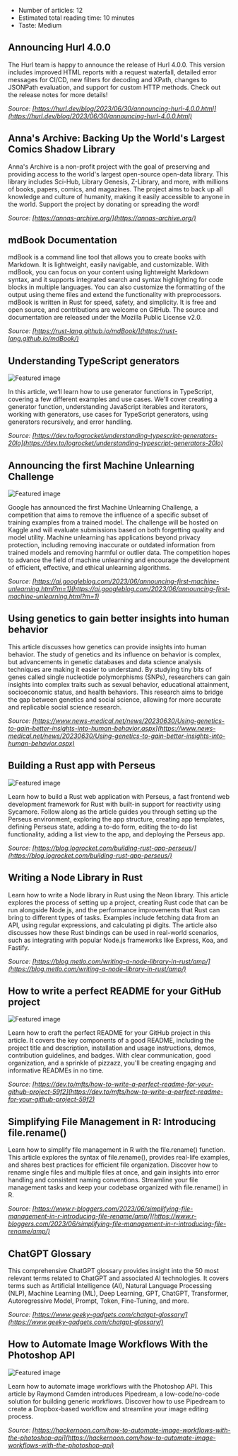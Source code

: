 
- Number of articles: 12
- Estimated total reading time: 10 minutes
- Taste: Medium


## Announcing Hurl 4.0.0



The Hurl team is happy to announce the release of Hurl 4.0.0. This version includes improved HTML reports with a request waterfall, detailed error messages for CI/CD, new filters for decoding and XPath, changes to JSONPath evaluation, and support for custom HTTP methods. Check out the release notes for more details!

*Source: [https://hurl.dev/blog/2023/06/30/announcing-hurl-4.0.0.html](https://hurl.dev/blog/2023/06/30/announcing-hurl-4.0.0.html)*


## Anna's Archive: Backing Up the World's Largest Comics Shadow Library



Anna's Archive is a non-profit project with the goal of preserving and providing access to the world's largest open-source open-data library. This library includes Sci-Hub, Library Genesis, Z-Library, and more, with millions of books, papers, comics, and magazines. The project aims to back up all knowledge and culture of humanity, making it easily accessible to anyone in the world. Support the project by donating or spreading the word!

*Source: [https://annas-archive.org/](https://annas-archive.org/)*


## mdBook Documentation



mdBook is a command line tool that allows you to create books with Markdown. It is lightweight, easily navigable, and customizable. With mdBook, you can focus on your content using lightweight Markdown syntax, and it supports integrated search and syntax highlighting for code blocks in multiple languages. You can also customize the formatting of the output using theme files and extend the functionality with preprocessors. mdBook is written in Rust for speed, safety, and simplicity. It is free and open source, and contributions are welcome on GitHub. The source and documentation are released under the Mozilla Public License v2.0.

*Source: [https://rust-lang.github.io/mdBook/](https://rust-lang.github.io/mdBook/)*


## Understanding TypeScript generators


![Featured image](https://res.cloudinary.com/practicaldev/image/fetch/s--yoD7uYFz--/c_imagga_scale,f_auto,fl_progressive,h_420,q_auto,w_1000/https://dev-to-uploads.s3.amazonaws.com/uploads/articles/ypai5t6vzg6etul6a0uh.png)


In this article, we’ll learn how to use generator functions in TypeScript, covering a few different examples and use cases. We'll cover creating a generator function, understanding JavaScript iterables and iterators, working with generators, use cases for TypeScript generators, using generators recursively, and error handling.

*Source: [https://dev.to/logrocket/understanding-typescript-generators-20lo](https://dev.to/logrocket/understanding-typescript-generators-20lo)*


## Announcing the first Machine Unlearning Challenge


![Featured image](https://blogger.googleusercontent.com/img/b/R29vZ2xl/AVvXsEhnYgC13GY7TTT4dhlutperGlCU07bWBJJr3yICTpKX4kxu8Beso89UtRLslnKi7XhD3T2kzkjHvKLNfXG_hztQxmbDFLafmLscIDZKGzOqWbOUxcYWjTDYgudshWu7v-mNrbhlegtEj7I-9woJvwgtOSfi01nKsalbOiYZmP1YN2FnQw_dTwobwwQvSrsv/s900/Unlearning.png)


Google has announced the first Machine Unlearning Challenge, a competition that aims to remove the influence of a specific subset of training examples from a trained model. The challenge will be hosted on Kaggle and will evaluate submissions based on both forgetting quality and model utility. Machine unlearning has applications beyond privacy protection, including removing inaccurate or outdated information from trained models and removing harmful or outlier data. The competition hopes to advance the field of machine unlearning and encourage the development of efficient, effective, and ethical unlearning algorithms.

*Source: [https://ai.googleblog.com/2023/06/announcing-first-machine-unlearning.html?m=1](https://ai.googleblog.com/2023/06/announcing-first-machine-unlearning.html?m=1)*


## Using genetics to gain better insights into human behavior



This article discusses how genetics can provide insights into human behavior. The study of genetics and its influence on behavior is complex, but advancements in genetic databases and data science analysis techniques are making it easier to understand. By studying tiny bits of genes called single nucleotide polymorphisms (SNPs), researchers can gain insights into complex traits such as sexual behavior, educational attainment, socioeconomic status, and health behaviors. This research aims to bridge the gap between genetics and social science, allowing for more accurate and replicable social science research.

*Source: [https://www.news-medical.net/news/20230630/Using-genetics-to-gain-better-insights-into-human-behavior.aspx](https://www.news-medical.net/news/20230630/Using-genetics-to-gain-better-insights-into-human-behavior.aspx)*


## Building a Rust app with Perseus


![Featured image](https://blog.logrocket.com/wp-content/uploads/2023/06/building-rust-app-perseus-1.png)


Learn how to build a Rust web application with Perseus, a fast frontend web development framework for Rust with built-in support for reactivity using Sycamore. Follow along as the article guides you through setting up the Perseus environment, exploring the app structure, creating app templates, defining Perseus state, adding a to-do form, editing the to-do list functionality, adding a list view to the app, and deploying the Perseus app.

*Source: [https://blog.logrocket.com/building-rust-app-perseus/](https://blog.logrocket.com/building-rust-app-perseus/)*


## Writing a Node Library in Rust



Learn how to write a Node library in Rust using the Neon library. This article explores the process of setting up a project, creating Rust code that can be run alongside Node.js, and the performance improvements that Rust can bring to different types of tasks. Examples include fetching data from an API, using regular expressions, and calculating pi digits. The article also discusses how these Rust bindings can be used in real-world scenarios, such as integrating with popular Node.js frameworks like Express, Koa, and Fastify.

*Source: [https://blog.metlo.com/writing-a-node-library-in-rust/amp/](https://blog.metlo.com/writing-a-node-library-in-rust/amp/)*


## How to write a perfect README for your GitHub project


![Featured image](https://res.cloudinary.com/practicaldev/image/fetch/s--GUbjcx-n--/c_imagga_scale,f_auto,fl_progressive,h_420,q_auto,w_1000/https://dev-to-uploads.s3.amazonaws.com/uploads/articles/gqatujf6rm8ym2ks9b0b.png)


Learn how to craft the perfect README for your GitHub project in this article. It covers the key components of a good README, including the project title and description, installation and usage instructions, demos, contribution guidelines, and badges. With clear communication, good organization, and a sprinkle of pizzazz, you'll be creating engaging and informative READMEs in no time.

*Source: [https://dev.to/mfts/how-to-write-a-perfect-readme-for-your-github-project-59f2](https://dev.to/mfts/how-to-write-a-perfect-readme-for-your-github-project-59f2)*


## Simplifying File Management in R: Introducing file.rename()



Learn how to simplify file management in R with the file.rename() function. This article explores the syntax of file.rename(), provides real-life examples, and shares best practices for efficient file organization. Discover how to rename single files and multiple files at once, and gain insights into error handling and consistent naming conventions. Streamline your file management tasks and keep your codebase organized with file.rename() in R.

*Source: [https://www.r-bloggers.com/2023/06/simplifying-file-management-in-r-introducing-file-rename/amp/](https://www.r-bloggers.com/2023/06/simplifying-file-management-in-r-introducing-file-rename/amp/)*


## ChatGPT Glossary



This comprehensive ChatGPT glossary provides insight into the 50 most relevant terms related to ChatGPT and associated AI technologies. It covers terms such as Artificial Intelligence (AI), Natural Language Processing (NLP), Machine Learning (ML), Deep Learning, GPT, ChatGPT, Transformer, Autoregressive Model, Prompt, Token, Fine-Tuning, and more.

*Source: [https://www.geeky-gadgets.com/chatgpt-glossary/](https://www.geeky-gadgets.com/chatgpt-glossary/)*


## How to Automate Image Workflows With the Photoshop API


![Featured image](https://hackernoon.imgix.net/images/using-photoshop-to-create-a-world-ycend067ytqkqjn0u6rkioyj.png?w=1200&q=75&auto=format)


Learn how to automate image workflows with the Photoshop API. This article by Raymond Camden introduces Pipedream, a low-code/no-code solution for building generic workflows. Discover how to use Pipedream to create a Dropbox-based workflow and streamline your image editing process.

*Source: [https://hackernoon.com/how-to-automate-image-workflows-with-the-photoshop-api](https://hackernoon.com/how-to-automate-image-workflows-with-the-photoshop-api)*
